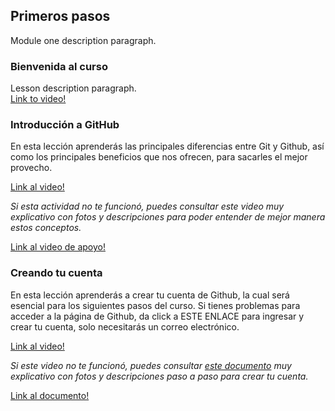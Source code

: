 ## Primeros pasos 
Module one description paragraph.

### Bienvenida al curso
Lesson description paragraph.   
[Link to video!](http://google.com)

### Introducción a GitHub
En esta lección aprenderás las principales diferencias entre Git y Github, 
así como los principales beneficios que nos ofrecen, para sacarles el mejor provecho. 

[Link al video!](https://www.youtube.com/watch?v=DinilgacaWs)

*Si esta actividad no te funcionó, puedes consultar este video muy explicativo con fotos 
y descripciones para poder entender de mejor manera estos conceptos.*

[Link al video de apoyo!](https://www.youtube.com/watch?v=DinilgacaWs)

### Creando tu cuenta
En esta lección aprenderás a crear tu cuenta de Github, la cual será esencial para los siguientes pasos del curso. 
Si tienes problemas para acceder a la página de Github, da click a ESTE ENLACE para ingresar y crear tu cuenta, 
solo necesitarás un correo electrónico.

[Link al video!](http://mit.edu)

*Si este video no te funcionó, puedes consultar [este documento](https://hanolisite.wordpress.com/2019/09/14/5-pasos-para-crear-una-cuenta-en-github/) muy explicativo con fotos y descripciones paso a paso 
para crear tu cuenta.* 

[Link al documento!](https://hanolisite.wordpress.com/2019/09/14/5-pasos-para-crear-una-cuenta-en-github/)


